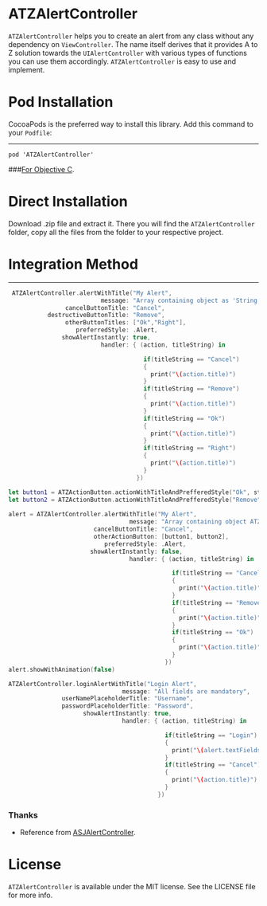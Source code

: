 # ATZAlertController

`ATZAlertController` helps you to create an alert from any class without any dependency on `ViewController`. The name itself derives that it provides A to Z solution towards the `UIAlertController` with various types of functions you can use them accordingly. `ATZAlertController` is easy to use and implement.  

# Pod Installation 

CocoaPods is the preferred way to install this library. Add this command to your `Podfile`:

***
```
pod 'ATZAlertController'
```
###[For Objective C](https://github.com/shashankpali/ATZAlertController-ObjC).

# Direct Installation

Download .zip file and extract it. There you will find the `ATZAlertController` folder, copy all the files from the folder to your respective project.

# Integration Method

***
```Swift
 ATZAlertController.alertWithTitle("My Alert",
                          message: "Array containing object as 'String'",
                cancelButtonTitle: "Cancel",
           destructiveButtonTitle: "Remove",
                otherButtonTitles: ["Ok","Right"],
                   preferredStyle: .Alert,
               showAlertInstantly: true,
                          handler: { (action, titleString) in

                                      if(titleString == "Cancel")
                                      {
                                        print("\(action.title)")
                                      }
                                      if(titleString == "Remove")
                                      {
                                        print("\(action.title)")
                                      }
                                      if(titleString == "Ok")
                                      {
                                        print("\(action.title)")
                                      }
                                      if(titleString == "Right")
                                      {
                                        print("\(action.title)")
                                      }
                                    })
```

```Swift
let button1 = ATZActionButton.actionWithTitleAndPrefferedStyle("Ok", style: .Default)
let button2 = ATZActionButton.actionWithTitleAndPrefferedStyle("Remove", style: .Destructive)
      
alert = ATZAlertController.alertWithTitle("My Alert",
                                  message: "Array containing object ATZActionButton",
                        cancelButtonTitle: "Cancel",
                        otherActionButton: [button1, button2],
                           preferredStyle: .Alert,
                       showAlertInstantly: false,
                                  handler: { (action, titleString) in

                                              if(titleString == "Cancel")
                                              {
                                                print("\(action.title)")
                                              }
                                              if(titleString == "Remove")
                                              {
                                                print("\(action.title)")
                                              }
                                              if(titleString == "Ok")
                                              {
                                                print("\(action.title)")
                                              }
                                            })
alert.showWithAnimation(false)
```

```Swift
ATZAlertController.loginAlertWithTitle("Login Alert",
                                message: "All fields are mandatory",
               userNamePlaceholderTitle: "Username",
               passwordPlaceholderTitle: "Password",
                     showAlertInstantly: true,
                                handler: { (action, titleString) in

                                            if(titleString == "Login")
                                            {
                                              print("\(alert.textFields![0].text) \n \(alert.textFields![1].text)")
                                            }
                                            if(titleString == "Cancel")
                                            {
                                              print("\(action.title)")
                                            }
                                          })
```
### Thanks
- Reference from [ASJAlertController](https://github.com/sudeepjaiswal/ASJAlertController).

# License

`ATZAlertController` is available under the MIT license. See the LICENSE file for more info.
